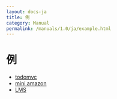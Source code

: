 ```yaml
---
layout: docs-ja
title: 例
category: Manual
permalink: /manuals/1.0/ja/example.html
---
```


# 例

* [todomvc](https://alps-asd.github.io/app-state-diagram/todomvc/)
* [mini amazon](/alps/ja/amazon.html)
* [LMS](/alps/ja/lms.html)
